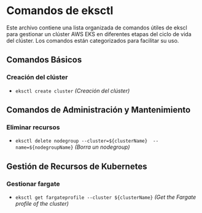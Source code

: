 # Comandos de eksctl
Este archivo contiene una lista organizada de comandos útiles de ekscl para gestionar un clúster AWS EKS en diferentes etapas del ciclo de vida del clúster. Los comandos están categorizados para facilitar su uso.

## Comandos Básicos
### Creación del clúster
- `eksctl create cluster` *(Creación del clúster)*
## Comandos de Administración y Mantenimiento
### Eliminar recursos
- `eksctl delete nodegroup --cluster=${clusterName}  --name=${nodegroupName}`  *(Borra un nodegroup)*
## Gestión de Recursos de Kubernetes
### Gestionar fargate
- `eksctl get fargateprofile --cluster ${clusterName}` *(Get the Fargate profile of the cluster)*